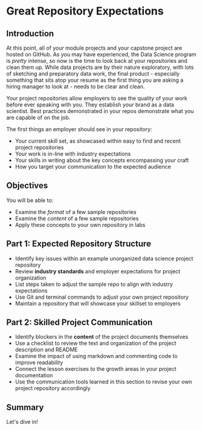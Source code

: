 # Great Repository Expectations

## Introduction

At this point, all of your module projects and your capstone project are hosted on GitHub. As you may have experienced, the Data Science program is _pretty_ intense, so now is the time to look back at your repositories and clean them up. While data projects are by their nature exploratory, with lots of sketching and preparatory data work, the final product - especially something that sits atop your resume as the first thing you are asking a hiring manager to look at - needs to be clear and clean. 

Your project repositories allow employers to see the quality of your work before ever speaking with you. They establish your brand as a data scientist. Best practices demonstrated in your repos demonstrate what you are capable of on the job.

The first things an employer should see in your repository:
- Your current skill set, as showcased within easy to find and recent project repositories
- Your work is in-line with industry expectations
- Your skills in writing about the key concepts encompassing your craft
- How you target your communication to the expected audience

## Objectives

You will be able to:

- Examine the _format_ of a few sample repositories 
- Examine the _content_ of a few sample repositories 
- Apply these concepts to your own repository in labs

## Part 1: Expected Repository Structure

-  Identify key issues within an example unorganized data science project repository
-  Review **industry standards** and employer expectations for project organization
-  List steps taken to adjust the sample repo to align with industry expectations
-  Use Git and terminal commands to adjust your own project repository
-  Maintain a repository that will showcase your skillset to employers

## Part 2: Skilled Project Communication

- Identify blockers in the **content** of the project documents themselves
- Use a checklist to review the text and organization of the project description and README
- Examine the impact of using markdown and commenting code to improve readability
- Connect the lesson exercises to the growth areas in your project documentation
- Use the communication tools learned in this section to revise your own project repository accordingly


## Summary
Let's dive in!
